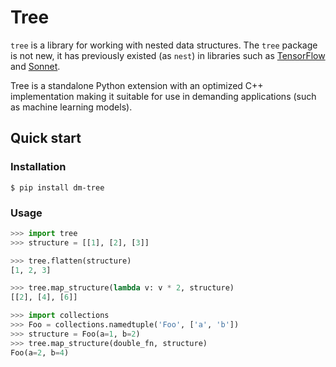 # Tree

`tree` is a library for working with nested data structures. The `tree` package
is not new, it has previously existed (as `nest`) in libraries such as
[TensorFlow](https://github.com/tensorflow/tensorflow) and
[Sonnet](https://github.com/deepmind/sonnet).

Tree is a standalone Python extension with an optimized C++ implementation
making it suitable for use in demanding applications (such as machine learning
models).

## Quick start

### Installation

```shell
$ pip install dm-tree
```

### Usage

```python
>>> import tree
>>> structure = [[1], [2], [3]]

>>> tree.flatten(structure)
[1, 2, 3]

>>> tree.map_structure(lambda v: v * 2, structure)
[[2], [4], [6]]

>>> import collections
>>> Foo = collections.namedtuple('Foo', ['a', 'b'])
>>> structure = Foo(a=1, b=2)
>>> tree.map_structure(double_fn, structure)
Foo(a=2, b=4)
```
